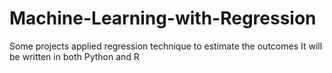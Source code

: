 # Machine-Learning-with-Regression
Some projects applied regression technique to estimate the outcomes
It will be written in both Python and R 
